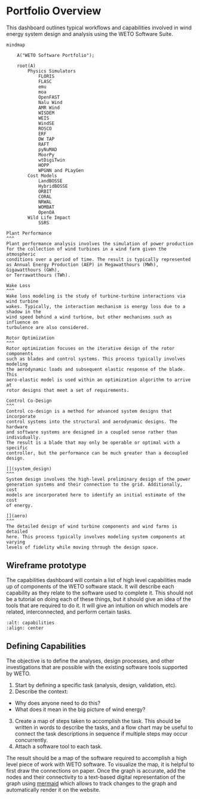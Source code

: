 
# Portfolio Overview

This dashboard outlines typical workflows and capabilities involved
in wind energy system design and analysis using the WETO Software Suite.

```{mermaid}
mindmap

    A("WETO Software Portfolio");

    root(A)
        Physics Simulators
            FLORIS
            FLASC
            emu
            moa
            OpenFAST
            Nalu Wind
            AMR Wind
            WISDEM
            WEIS
            WindSE
            ROSCO
            ERF
            DW TAP
            RAFT
            pyNuMAD
            MoorPy
            wtDigiTwin
            HOPP
            WPGNN and PLayGen
        Cost Models
            LandBOSSE
            HybridBOSSE
            ORBIT
            CORAL
            NRWAL
            WOMBAT
            OpenOA
        Wild Life Impact
            SSRS
```


````{card}
Plant Performance
^^^
Plant performance analysis involves the simulation of power production
for the collection of wind turbines in a wind farm given the atmospheric
conditions over a period of time. The result is typically represented
as Annual Energy Production (AEP) in Megawatthours (MWh), Gigawatthours (GWh),
or Terrawatthours (TWh).
````

````{card}
Wake Loss
^^^
Wake loss modeling is the study of turbine-turbine interactions via wind turbine
wakes. Typically, the interaction mechanism is energy loss due to a shadow in the
wind speed behind a wind turbine, but other mechanisms such as influence on
turbulence are also considered.
````

````{card}
Rotor Optimization
^^^
Rotor optimization focuses on the iterative design of the rotor components
such as blades and control systems. This process typically involves modeling
the aerodynamic loads and subsequent elastic response of the blade. This
aero-elastic model is used within an optimization algorithm to arrive at
rotor designs that meet a set of requirements.
````

````{card}
Control Co-Design
^^^
Control co-design is a method for advanced system designs that incorporate
control systems into the structural and aerodynamic designs. The hardware
and software systems are designed in a coupled sense rather than individually.
The result is a blade that may only be operable or optimal with a specific
controller, but the performance can be much greater than a decoupled design.
````

````{card}
[](system_design)
^^^
System design involves the high-level preliminary design of the power
generation systems and their connection to the grid. Additionally, cost
models are incorporated here to identify an initial estimate of the cost
of energy.
````

````{card}
[](aero)
^^^
The detailed design of wind turbine components and wind farms is detailed
here. This process typically involves modeling system components at varying
levels of fidelity while moving through the design space.
````

## Wireframe prototype

The capabilities dashboard will contain a list of high level capabilities made up of components
of the WETO software stack. It will describe each capability as they relate to the software
used to complete it. This should not be a tutorial on doing each of these things, but it should
give an idea of the tools that are required to do it. It will give an intuition on which
models are related, interconnected, and perform certain tasks.

```{image} ../_images/capabilities_listing_design.png
:alt: capabilities
:align: center
```

## Defining Capabilities

The objective is to define the analyses, design processes, and other investigations that are
possible with the existing software tools supported by WETO.

1. Start by defining a specific task (analysis, design, validation, etc).
2. Describe the context:
- Why does anyone need to do this?
- What does it mean in the big picture of wind energy?
3. Create a map of steps taken to accomplish the task. This should be written in words to describe
the tasks, and a flow chart may be useful to connect the task descriptions in sequence if
multiple steps may occur concurrently.
4. Attach a software tool to each task.

The result should be a map of the software required to accomplish a high level piece of work
with WETO software. To visualize the map, it is helpful to first draw the connections
on paper. Once the graph is accurate, add the nodes and their connectivity to a text-based
digital representation of the graph using [mermaid](https://mermaid.js.org/intro/) which allows to
track changes to the graph and automatically render it on the website.
